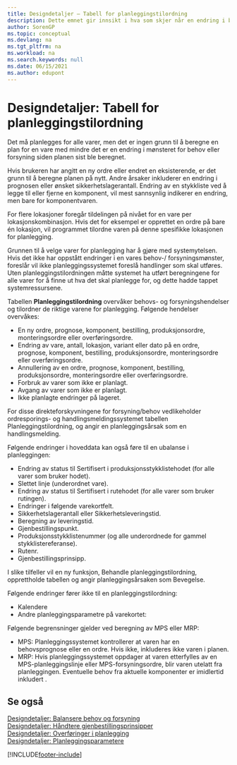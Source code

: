 ```yaml
---
title: Designdetaljer – Tabell for planleggingstilordning
description: Dette emnet gir innsikt i hva som skjer når en endring i behovs- eller forsyningsmønstrene krever at du beregner hvordan du planlegger for en vare.
author: SorenGP
ms.topic: conceptual
ms.devlang: na
ms.tgt_pltfrm: na
ms.workload: na
ms.search.keywords: null
ms.date: 06/15/2021
ms.author: edupont
---
```

# <a name="design-details-planning-assignment-table"></a><a name="design-details-planning-assignment-table"></a><a name="design-details-planning-assignment-table"></a>Designdetaljer: Tabell for planleggingstilordning
Det må planlegges for alle varer, men det er ingen grunn til å beregne en plan for en vare med mindre det er en endring i mønsteret for behov eller forsyning siden planen sist ble beregnet.  

Hvis brukeren har angitt en ny ordre eller endret en eksisterende, er det grunn til å beregne planen på nytt. Andre årsaker inkluderer en endring i prognosen eller ønsket sikkerhetslagerantall. Endring av en stykkliste ved å legge til eller fjerne en komponent, vil mest sannsynlig indikerer en endring, men bare for komponentvaren.  

For flere lokasjoner foregår tildelingen på nivået for en vare per lokasjonskombinasjon. Hvis det for eksempel er opprettet en ordre på bare én lokasjon, vil programmet tilordne varen på denne spesifikke lokasjonen for planlegging.  

Grunnen til å velge varer for planlegging har å gjøre med systemytelsen. Hvis det ikke har oppstått endringer i en vares behov-/ forsyningsmønster, foreslår vil ikke planleggingssystemet foreslå handlinger som skal utføres. Uten planleggingstilordningen måtte systemet ha utført beregningene for alle varer for å finne ut hva det skal planlegge for, og dette hadde tappet systemressursene.  

Tabellen **Planleggingstilordning** overvåker behovs- og forsyningshendelser og tilordner de riktige varene for planlegging. Følgende hendelser overvåkes:  

* En ny ordre, prognose, komponent, bestilling, produksjonsordre, monteringsordre eller overføringsordre.  
* Endring av vare, antall, lokasjon, variant eller dato på en ordre, prognose, komponent, bestilling, produksjonsordre, monteringsordre eller overføringsordre.  
* Annullering av en ordre, prognose, komponent, bestilling, produksjonsordre, monteringsordre eller overføringsordre.  
* Forbruk av varer som ikke er planlagt.  
* Avgang av varer som ikke er planlagt.  
* Ikke planlagte endringer på lageret.  

For disse direkteforskyvningene for forsyning/behov vedlikeholder ordresporings- og handlingsmeldingssystemet tabellen Planleggingstilordning, og angir en planleggingsårsak som en handlingsmelding.  

Følgende endringer i hoveddata kan også føre til en ubalanse i planleggingen:  

* Endring av status til Sertifisert i produksjonsstykklistehodet (for alle varer som bruker hodet).  
* Slettet linje (underordnet vare).  
* Endring av status til Sertifisert i rutehodet (for alle varer som bruker rutingen).  
* Endringer i følgende varekortfelt.  
* Sikkerhetslagerantall eller Sikkerhetsleveringstid.  
* Beregning av leveringstid.  
* Gjenbestillingspunkt.  
* Produksjonsstykklistenummer (og alle underordnede for gammel stykklistereferanse).  
* Rutenr.  
* Gjenbestillingsprinsipp.  

I slike tilfeller vil en ny funksjon, Behandle planleggingstilordning, opprettholde tabellen og angir planleggingsårsaken som Bevegelse.  

Følgende endringer fører ikke til en planleggingstilordning:  

* Kalendere  
* Andre planleggingsparametre på varekortet:  

Følgende begrensninger gjelder ved beregning av MPS eller MRP:  

* MPS: Planleggingssystemet kontrollerer at varen har en behovsprognose eller en ordre. Hvis ikke, inkluderes ikke varen i planen.  
* MRP: Hvis planleggingssystemet oppdager at varen etterfylles av en MPS-planleggingslinje eller MPS-forsyningsordre, blir varen utelatt fra planleggingen. Eventuelle behov fra aktuelle komponenter er imidlertid inkludert .  

## <a name="see-also"></a><a name="see-also"></a><a name="see-also"></a>Se også
[Designdetaljer: Balansere behov og forsyning](design-details-balancing-demand-and-supply.md)   
[Designdetaljer: Håndtere gjenbestillingsprinsipper](design-details-handling-reordering-policies.md)   
[Designdetaljer: Overføringer i planlegging](design-details-transfers-in-planning.md)   
[Designdetaljer: Planleggingsparametere](design-details-planning-parameters.md)  


[!INCLUDE[footer-include](includes/footer-banner.md)]
